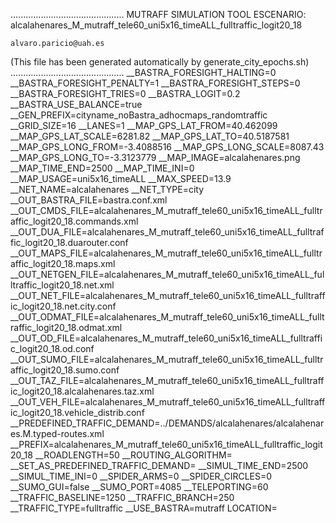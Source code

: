 .............................................
    MUTRAFF SIMULATION TOOL
    ESCENARIO: alcalahenares_M_mutraff_tele60_uni5x16_timeALL_fulltraffic_logit20_18

    alvaro.paricio@uah.es
(This file has been generated automatically by generate_city_epochs.sh)
.............................................
__BASTRA_FORESIGHT_HALTING=0
__BASTRA_FORESIGHT_PENALTY=1
__BASTRA_FORESIGHT_STEPS=0
__BASTRA_FORESIGHT_TRIES=0
__BASTRA_LOGIT=0.2
__BASTRA_USE_BALANCE=true
__GEN_PREFIX=cityname_noBastra_adhocmaps_randomtraffic
__GRID_SIZE=16
__LANES=1
__MAP_GPS_LAT_FROM=40.462099
__MAP_GPS_LAT_SCALE=6281.82
__MAP_GPS_LAT_TO=40.5187581
__MAP_GPS_LONG_FROM=-3.4088516
__MAP_GPS_LONG_SCALE=8087.43
__MAP_GPS_LONG_TO=-3.3123779
__MAP_IMAGE=alcalahenares.png
__MAP_TIME_END=2500
__MAP_TIME_INI=0
__MAP_USAGE=uni5x16_timeALL
__MAX_SPEED=13.9
__NET_NAME=alcalahenares
__NET_TYPE=city
__OUT_BASTRA_FILE=bastra.conf.xml
__OUT_CMDS_FILE=alcalahenares_M_mutraff_tele60_uni5x16_timeALL_fulltraffic_logit20_18.commands.xml
__OUT_DUA_FILE=alcalahenares_M_mutraff_tele60_uni5x16_timeALL_fulltraffic_logit20_18.duarouter.conf
__OUT_MAPS_FILE=alcalahenares_M_mutraff_tele60_uni5x16_timeALL_fulltraffic_logit20_18.maps.xml
__OUT_NETGEN_FILE=alcalahenares_M_mutraff_tele60_uni5x16_timeALL_fulltraffic_logit20_18.net.xml
__OUT_NET_FILE=alcalahenares_M_mutraff_tele60_uni5x16_timeALL_fulltraffic_logit20_18.net.city.conf
__OUT_ODMAT_FILE=alcalahenares_M_mutraff_tele60_uni5x16_timeALL_fulltraffic_logit20_18.odmat.xml
__OUT_OD_FILE=alcalahenares_M_mutraff_tele60_uni5x16_timeALL_fulltraffic_logit20_18.od.conf
__OUT_SUMO_FILE=alcalahenares_M_mutraff_tele60_uni5x16_timeALL_fulltraffic_logit20_18.sumo.conf
__OUT_TAZ_FILE=alcalahenares_M_mutraff_tele60_uni5x16_timeALL_fulltraffic_logit20_18.alcalahenares.taz.xml
__OUT_VEH_FILE=alcalahenares_M_mutraff_tele60_uni5x16_timeALL_fulltraffic_logit20_18.vehicle_distrib.conf
__PREDEFINED_TRAFFIC_DEMAND=../DEMANDS/alcalahenares/alcalahenares.M.typed-routes.xml
__PREFIX=alcalahenares_M_mutraff_tele60_uni5x16_timeALL_fulltraffic_logit20_18
__ROADLENGTH=50
__ROUTING_ALGORITHM=
__SET_AS_PREDEFINED_TRAFFIC_DEMAND=
__SIMUL_TIME_END=2500
__SIMUL_TIME_INI=0
__SPIDER_ARMS=0
__SPIDER_CIRCLES=0
__SUMO_GUI=false
__SUMO_PORT=4085
__TELEPORTING=60
__TRAFFIC_BASELINE=1250
__TRAFFIC_BRANCH=250
__TRAFFIC_TYPE=fulltraffic
__USE_BASTRA=mutraff
LOCATION=    <location netOffset="-465343.12,-4479111.07" convBoundary="0.00,0.00,8087.43,6281.82" origBoundary="-3.408842,40.462103,-3.312420,40.518754" projParameter="+proj=utm +zone=30 +ellps=WGS84 +datum=WGS84 +units=m +no_defs"/>
